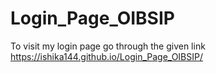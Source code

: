 # Login_Page_OIBSIP

To visit my login page go through the given link
https://ishika144.github.io/Login_Page_OIBSIP/
